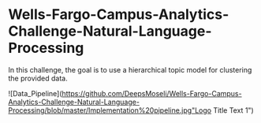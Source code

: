# Wells-Fargo-Campus-Analytics-Challenge-Natural-Language-Processing
In this challenge, the goal is to use a hierarchical topic model for clustering the provided data. 

![Data_Pipeline](https://github.com/DeepsMoseli/Wells-Fargo-Campus-Analytics-Challenge-Natural-Language-Processing/blob/master/Implementation%20pipeline.jpg"Logo Title Text 1")
